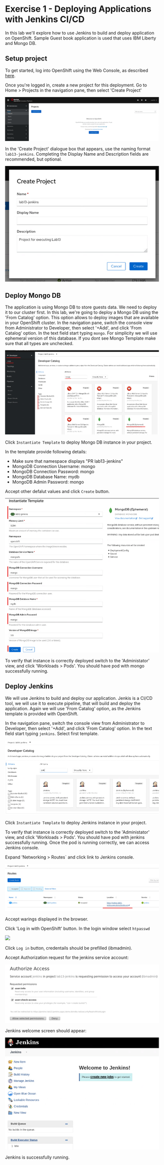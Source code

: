 # Exercise 1 - Deploying Applications with Jenkins CI/CD

In this lab we'll explore how to use Jenkins to build and deploy application on OpenShift.
Sample Guest book application is used that uses IBM Liberty and Mongo DB. 

## Setup project
To get started, log into OpenShift using the Web Console, as described [here](../Getting-started/log-in-to-openshift.md).

Once you're logged in, create a new project for this deployment. Go to Home > Projects in the navigation pane, then select 'Create Project'

![](../Getting-started/img/create-project.png)

In the 'Create Project' dialogue box that appears, use the naming format `lab13-jenkins`. Completing the Display Name and Description fields are recommended, but optional.

![](img/create-project-dialog-ex-1.png)

## Deploy Mongo DB
The application is using Mongo DB to store guests data. We need to deploy it to our cluster first. 
In this lab, we're going to deploy a Mongo DB using the 'From Catalog' option. This option allows to deploy images that are available in your OpenShift cluster. In the navigation pane, switch the console view from Administrator to Developer, then select '+Add', and click 'From Catalog' option. In the text field start typing `mongo`. For simplicity we will use ephemeral version of this database. If you dont see Mongo Template make sure that all types are unchecked.

![](img/mongo-select-from-catalog.png)


Click `Instantiate Template` to deploy Mongo DB instance in your project.

In the template provide following details:

- Make sure that namespace displays "PR lab13-jenkins"
- MongoDB Connection Username: mongo
- MongoDB Connection Password: mongo
- MongoDB Database Name: mydb
- MongoDB Admin Password: mongo

Accept other defalut values and click `Create` button.

![](img/mongo-instantiate.png)


To verify that instance is correctly deployed switch to the 'Administator' view, and click 'Workloads > Pods'. You should have pod with mongo successfully running.

## Deploy Jenkins
We will use Jenkins to build and deploy our application. Jenkis is a CI/CD tool, we will use it to execute pipeline, that will build and deploy the application. 
Again we will use 'From Catalog' option, as the Jenkins template is provided with OpenShift. 

In the navigation pane, switch the console view from Administrator to Developer, then select '+Add', and click 'From Catalog' option. In the text field start typing `jenkins`. Select first template.

![](img/jenkins-select-from-catalog.png)

Click `Instantiate Template` to deploy Jenkins instance in your project.

To verify that instance is correctly deployed switch to the 'Administator' view, and click 'Workloads > Pods'. You should have pod with jenkins successfully running. Once the pod is running correctly, we can access Jenkins console.

Expand 'Networking > Routes` and click link to Jenkins console.

![](img/jenkins-route.png)

Accept warings displayed in the browser.

Click 'Log in with OpenShift' button. In the login window select `htpasswd`

![](img/jenkins-login.png)

Click `Log in` button, credentails should be prefilled (ibmadmin).

Accept Authorization request for the jenkins service account:

![](img/authorize-access.png)

Jenkins welcome screen should appear:

![](img/jenkins-welcome.png)

Jenkins is successfully running.


